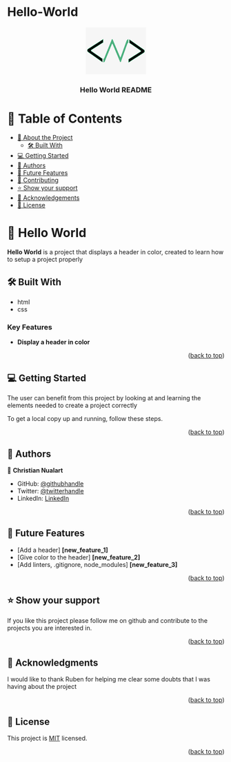 # Hello-World
<a name="readme-top"></a>


<div align="center">
  <img src="images/my_logo.png" alt="logo" width="140"  height="auto" />
  <br/>

  <h3><b>Hello World README</b></h3>

</div>

# 📗 Table of Contents

- [📖 About the Project](#about-project)
  - [🛠 Built With](#built-with)
- [💻 Getting Started](#getting-started)
- [👥 Authors](#authors)
- [🔭 Future Features](#future-features)
- [🤝 Contributing](#contributing)
- [⭐️ Show your support](#support)
- [🙏 Acknowledgements](#acknowledgements)
- [📝 License](#license)



# 📖 Hello World <a name="about-project"></a>

**Hello World** is a project that displays a header in color, created to learn how to setup a project properly

## 🛠 Built With <a name="built-with"></a>

- html
- css


### Key Features <a name="key-features"></a>

- **Display a header in color**

<p align="right">(<a href="#readme-top">back to top</a>)</p>




## 💻 Getting Started <a name="getting-started"></a>

The user can benefit from this project by looking at and learning the elements needed to create a project correctly

To get a local copy up and running, follow these steps.


<p align="right">(<a href="#readme-top">back to top</a>)</p>


## 👥 Authors <a name="authors"></a>


👤 **Christian Nualart**

- GitHub: [@githubhandle](https://github.com/cnualartc)
- Twitter: [@twitterhandle](https://twitter.com/Nualart)
- LinkedIn: [LinkedIn](https://linkedin.com/in/cnualart)


<p align="right">(<a href="#readme-top">back to top</a>)</p>



## 🔭 Future Features <a name="future-features"></a>



- [Add a header] **[new_feature_1]**
- [Give color to the header] **[new_feature_2]**
- [Add linters, .gitignore, node_modules] **[new_feature_3]**

<p align="right">(<a href="#readme-top">back to top</a>)</p>




## ⭐️ Show your support <a name="support"></a>



If you like this project please follow me on github and contribute to the projects you are interested in.

<p align="right">(<a href="#readme-top">back to top</a>)</p>



## 🙏 Acknowledgments <a name="acknowledgements"></a>



I would like to thank Ruben for helping me clear some doubts that I was having about the project

<p align="right">(<a href="#readme-top">back to top</a>)</p>





## 📝 License <a name="license"></a>

This project is [MIT](./LICENSE) licensed.


<p align="right">(<a href="#readme-top">back to top</a>)</p>